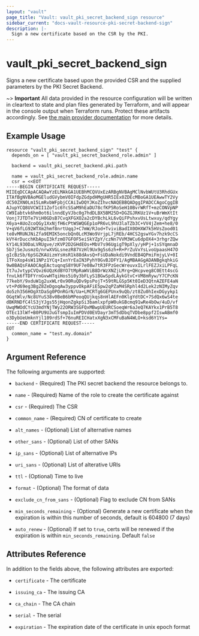 ```yaml
---
layout: "vault"
page_title: "Vault: vault_pki_secret_backend_sign resource"
sidebar_current: "docs-vault-resource-pki-secret-backend-sign"
description: |-
  Sign a new certificate based on the CSR by the PKI.
---
```


# vault\_pki\_secret\_backend\_sign

Signs a new certificate based upon the provided CSR and the supplied parameters by the PKI Secret Backend.

~> **Important** All data provided in the resource configuration will be
written in cleartext to state and plan files generated by Terraform, and
will appear in the console output when Terraform runs. Protect these
artifacts accordingly. See
[the main provider documentation](../index.html)
for more details.

## Example Usage

```hcl
resource "vault_pki_secret_backend_sign" "test" {
  depends_on = [ "vault_pki_secret_backend_role.admin" ]

  backend = vault_pki_secret_backend.pki.path

  name = vault_pki_secret_backend_role.admin.name
  csr = <<EOT
-----BEGIN CERTIFICATE REQUEST-----
MIIEqDCCApACAQAwYzELMAkGA1UEBhMCQVUxEzARBgNVBAgMClNvbWUtU3RhdGUx
ITAfBgNVBAoMGEludGVybmV0IFdpZGdpdHMgUHR5IEx0ZDEcMBoGA1UEAwwTY2Vy
dC50ZXN0Lm15LmRvbWFpbjCCAiIwDQYJKoZIhvcNAQEBBQADggIPADCCAgoCggIB
AJupYCQ8UVCWII1Zof1c6YcSSaM9hEaDU78cfKP5RoSeH10BvrWRfT+mzCONVpNP
CW9Iabtvk6hm0ot6ilnndEyVJbc0g7hdDLBX5BM25D+DGZGJRKUz1V+uBrWmXtIt
Vonj7JTDTe7ViH0GDsB7CvqXFGXO2a2cDYBchLkL6vQiFPshxvUsLtwxuy/qdYgy
X6ya+AUoZcoQGy1XxNjfH6cPtWSWQGEp1oPR6vL9hU3laTZb3C+VV4jZem+he8/0
V+qV6fLG92WTXm2hmf8nrtUqqJ+C7mW/RJod+TviviBadIX0OHXW7k5HVsZood01
te8vMRUNJNiZfa9EMIK5oncbQn0LcM3Wo9VrjpL7jREb/4HCS2gswYGv7hzk9cCS
kVY4rDucchKbApuI3kfzmO7GFOF5eiSkYZpY/czNn7VVM3WCu6dpOX4+3rhgrZQw
kY14L930DaLVRUgve/zKVP2D2GHdEOs+MbV7s96UgigT9pXly/yHPj+1sSYqmnaD
5b7jSeJusmzO/nrwXVGLsnezR87VzHl9Ux9g5s6zh+R+PrZuVxYsLvoUpaasH47O
gIcBzSb/6pSGZKAUizmYsHsR1k88dAvsQ+FsUDaNokdi9VndEB4QPmiFmjyLV+0I
1TFoXop4sW11NPz1YCq+IxnYrEaIN3PyhY0GvBJDFY1/AgMBAAGgADANBgkqhkiG
9w0BAQsFAAOCAgEActuqnqS8Y9UF7e08w7tR3FPzGecWreuvxILrlFEZJxiLPFqL
It7uJvtypCVQvz6UQzKdBYO7tMpRaWViB8DrWzXNZjLMrg+QHcpveg8C0Ett4scG
fnvLk6fTDFYrnGvwHTqiHos5i0y3bFLyS1BGwSpdLAykGtvC+VM8mRyw/Y7CPcKN
77kebY/9xduW1g2uxWLr0x90RuQDv9psPojT+59tRLGSp5Kt0IeD3QtnAZEFE4aN
vt+Pd69eg3BgZ8ZeDgoqAw3yppvOkpAFiE5pw2qPZaM4SRphl4d2Lek2zNIMyZqv
do5zh356HOgXtDaSg0POnRGrN/Ua+LMCRTg6GEPUnx9uQb/zt8Zu0hIexDGyykp1
OGqtWlv/Nc8UYuS38v0BeB6bMPeoqQUjkqs8nHlAEFn0KlgYdtDC+7SdQx6wS4te
dBKRNDfC4lS3jYJgs55jHqonZgkpSi3bamlxpfpW0ukGBcmq91wRe4bOw/4uD/vf
UwqMWOdCYcU3mdYNjTWy22ORW3SGFQxMBwpUEURCSoeqWr6aJeQ7KAYkx1PrB5T8
OTEc13lWf+B0PU9UJuGTsmpIuImPDVd0EVDayr3mT5dDbqTVDbe8ppf2IswABmf0
o3DybUeUmknYjl109rdSf+76nuREICHatxXgN3xCMFuBaN4WLO+ksd6Y1Ys=
-----END CERTIFICATE REQUEST-----
EOT
  common_name = "test.my.domain"
}
```

## Argument Reference

The following arguments are supported:

* `backend` - (Required) The PKI secret backend the resource belongs to.

* `name` - (Required) Name of the role to create the certificate against

* `csr` - (Required) The CSR

* `common_name` - (Required) CN of certificate to create

* `alt_names` - (Optional) List of alternative names

* `other_sans` - (Optional) List of other SANs

* `ip_sans` - (Optional) List of alternative IPs

* `uri_sans` - (Optional) List of alterative URIs

* `ttl` - (Optional) Time to live

* `format` - (Optional) The format of data

* `exclude_cn_from_sans` - (Optional) Flag to exclude CN from SANs

* `min_seconds_remaining` - (Optional) Generate a new certificate when the expiration is within this number of seconds, default is 604800 (7 days)

* `auto_renew` - (Optional) If set to `true`, certs will be renewed if the expiration is within `min_seconds_remaining`. Default `false`

## Attributes Reference

In addition to the fields above, the following attributes are exported:

* `certificate` - The certificate

* `issuing_ca` - The issuing CA

* `ca_chain` - The CA chain

* `serial` - The serial

* `expiration` - The expiration date of the certificate in unix epoch format
